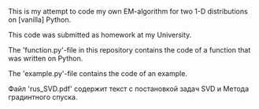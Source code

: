 This is my attempt to code my own EM-algorithm for two 1-D distributions on [vanilla] Python.

This code was submitted as homework at my University.

The 'function.py'-file in this repository contains the code of a function that was written on Python.

The 'example.py'-file contains the code of an example.

Файл 'rus_SVD.pdf' содержит текст с постановкой задач SVD и Метода градинтного спуска.
